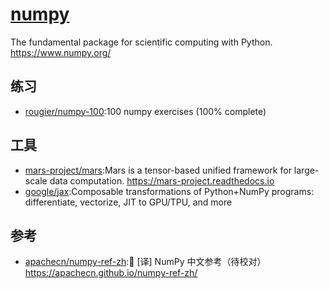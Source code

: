 # [numpy](https://github.com/numpy/numpy)

The fundamental package for scientific computing with Python. https://www.numpy.org/

## 练习

* [rougier/numpy-100](https://github.com/rougier/numpy-100):100 numpy exercises (100% complete)

## 工具

* [mars-project/mars](https://github.com/mars-project/mars):Mars is a tensor-based unified framework for large-scale data computation. https://mars-project.readthedocs.io
* [google/jax](https://github.com/google/jax):Composable transformations of Python+NumPy programs: differentiate, vectorize, JIT to GPU/TPU, and more

## 参考

* [apachecn/numpy-ref-zh](https://github.com/apachecn/numpy-ref-zh):📖 [译] NumPy 中文参考（待校对） https://apachecn.github.io/numpy-ref-zh/
